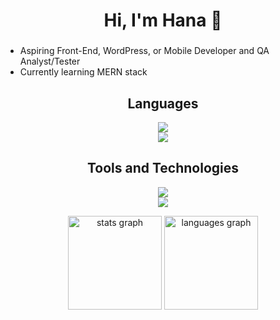 <h1 align="center">Hi, I'm Hana 👋</h1>

###

- Aspiring Front-End, WordPress, or Mobile Developer and QA Analyst/Tester
- Currently learning MERN stack


<h2 align="center">Languages</h2>
<p align="center">
  <a href="#">
    <img src="https://skillicons.dev/icons?i=html,css,js,kotlin,py&perline=5" /><br>
    <img src="https://skillicons.dev/icons?i=java,php,jquery,git&perline=4" />
  </a>
</p>

<h2 align="center">Tools and Technologies</h2>
<p align="center">
  <a href="#">
    <img src="https://skillicons.dev/icons?i=figma,firebase,github,wordpress,vite,astro&perline=6" /><br>
    <img src="https://skillicons.dev/icons?i=nodejs,react,tailwind,postgres,selenium&perline=5" />
  </a>
</p>

<div align="center">
  <img src="https://github-readme-stats.vercel.app/api?username=hanmarine&hide_title=false&hide_rank=false&show_icons=true&include_all_commits=true&count_private=true&disable_animations=false&theme=algolia&locale=en" height="150" alt="stats graph"  />
  <img src="https://github-readme-stats.vercel.app/api/top-langs?username=hanmarine&locale=en&hide_title=false&layout=compact&card_width=320&langs_count=5&theme=algolia" height="150" alt="languages graph"  />
</div>
